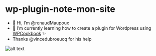 # wp-plugin-note-mon-site

- 👋 Hi, I’m @renaudMaupoux
- 🌱 I’m currently learning how to create a plugin for Wordpress using [WPCookbook](https://vincentdubroeucq.com/wpcookbook/) :sparkles:
- Thanks @vincedubroeucq for his help

![alt text](http://ateliermaupoux.com.mare2067.odns.fr/avis.png)


